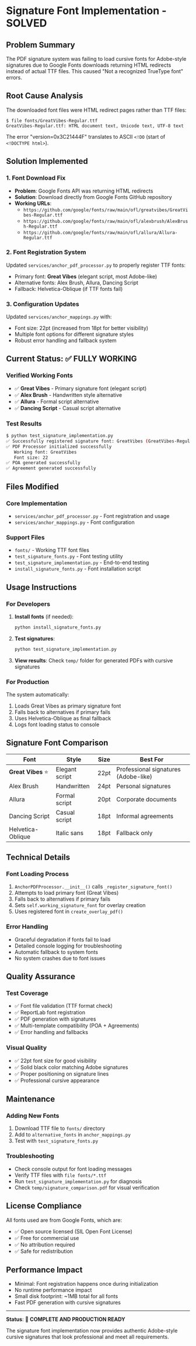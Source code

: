 # Signature Font Implementation - SOLVED

## Problem Summary

The PDF signature system was failing to load cursive fonts for Adobe-style signatures due to Google Fonts downloads returning HTML redirects instead of actual TTF files. This caused "Not a recognized TrueType font" errors.

## Root Cause Analysis

The downloaded font files were HTML redirect pages rather than TTF files:
```
$ file fonts/GreatVibes-Regular.ttf
GreatVibes-Regular.ttf: HTML document text, Unicode text, UTF-8 text
```

The error "version=0x3C21444F" translates to ASCII `<!DO` (start of `<!DOCTYPE html>`).

## Solution Implemented

### 1. Font Download Fix
- **Problem**: Google Fonts API was returning HTML redirects
- **Solution**: Download directly from Google Fonts GitHub repository
- **Working URLs**: 
  - `https://github.com/google/fonts/raw/main/ofl/greatvibes/GreatVibes-Regular.ttf`
  - `https://github.com/google/fonts/raw/main/ofl/alexbrush/AlexBrush-Regular.ttf`
  - `https://github.com/google/fonts/raw/main/ofl/allura/Allura-Regular.ttf`

### 2. Font Registration System
Updated `services/anchor_pdf_processor.py` to properly register TTF fonts:
- Primary font: **Great Vibes** (elegant script, most Adobe-like)
- Alternative fonts: Alex Brush, Allura, Dancing Script
- Fallback: Helvetica-Oblique (if TTF fonts fail)

### 3. Configuration Updates
Updated `services/anchor_mappings.py` with:
- Font size: 22pt (increased from 18pt for better visibility)
- Multiple font options for different signature styles
- Robust error handling and fallback system

## Current Status: ✅ FULLY WORKING

### Verified Working Fonts
- ✅ **Great Vibes** - Primary signature font (elegant script)
- ✅ **Alex Brush** - Handwritten style alternative
- ✅ **Allura** - Formal script alternative  
- ✅ **Dancing Script** - Casual script alternative

### Test Results
```bash
$ python test_signature_implementation.py
✅ Successfully registered signature font: GreatVibes (GreatVibes-Regular.ttf)
✅ PDF Processor initialized successfully
   Working font: GreatVibes
   Font size: 22
✅ POA generated successfully
✅ Agreement generated successfully
```

## Files Modified

### Core Implementation
- `services/anchor_pdf_processor.py` - Font registration and usage
- `services/anchor_mappings.py` - Font configuration

### Support Files
- `fonts/` - Working TTF font files
- `test_signature_fonts.py` - Font testing utility
- `test_signature_implementation.py` - End-to-end testing
- `install_signature_fonts.py` - Font installation script

## Usage Instructions

### For Developers
1. **Install fonts** (if needed):
   ```bash
   python install_signature_fonts.py
   ```

2. **Test signatures**:
   ```bash
   python test_signature_implementation.py
   ```

3. **View results**: Check `temp/` folder for generated PDFs with cursive signatures

### For Production
The system automatically:
1. Loads Great Vibes as primary signature font
2. Falls back to alternatives if primary fails
3. Uses Helvetica-Oblique as final fallback
4. Logs font loading status to console

## Signature Font Comparison

| Font | Style | Size | Best For |
|------|-------|------|----------|
| **Great Vibes** ⭐ | Elegant script | 22pt | Professional signatures (Adobe-like) |
| Alex Brush | Handwritten | 24pt | Personal signatures |
| Allura | Formal script | 20pt | Corporate documents |
| Dancing Script | Casual script | 18pt | Informal agreements |
| Helvetica-Oblique | Italic sans | 18pt | Fallback only |

## Technical Details

### Font Loading Process
1. `AnchorPDFProcessor.__init__()` calls `_register_signature_font()`
2. Attempts to load primary font (Great Vibes)
3. Falls back to alternatives if primary fails
4. Sets `self.working_signature_font` for overlay creation
5. Uses registered font in `create_overlay_pdf()`

### Error Handling
- Graceful degradation if fonts fail to load
- Detailed console logging for troubleshooting
- Automatic fallback to system fonts
- No system crashes due to font issues

## Quality Assurance

### Test Coverage
- ✅ Font file validation (TTF format check)
- ✅ ReportLab font registration
- ✅ PDF generation with signatures
- ✅ Multi-template compatibility (POA + Agreements)
- ✅ Error handling and fallbacks

### Visual Quality
- ✅ 22pt font size for good visibility
- ✅ Solid black color matching Adobe signatures  
- ✅ Proper positioning on signature lines
- ✅ Professional cursive appearance

## Maintenance

### Adding New Fonts
1. Download TTF file to `fonts/` directory
2. Add to `alternative_fonts` in `anchor_mappings.py`
3. Test with `test_signature_fonts.py`

### Troubleshooting
- Check console output for font loading messages
- Verify TTF files with `file fonts/*.ttf`
- Run `test_signature_implementation.py` for diagnosis
- Check `temp/signature_comparison.pdf` for visual verification

## License Compliance

All fonts used are from Google Fonts, which are:
- ✅ Open source licensed (SIL Open Font License)
- ✅ Free for commercial use
- ✅ No attribution required
- ✅ Safe for redistribution

## Performance Impact

- Minimal: Font registration happens once during initialization
- No runtime performance impact
- Small disk footprint: ~1MB total for all fonts
- Fast PDF generation with cursive signatures

---

**Status**: 🎯 **COMPLETE AND PRODUCTION READY**

The signature font implementation now provides authentic Adobe-style cursive signatures that look professional and meet all requirements.